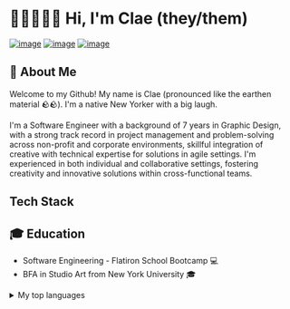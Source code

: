 # 👋🏻🧑🏻‍💻 Hi, I'm Clae (they/them)
[![image](https://img.shields.io/badge/LinkedIn-0077B5?style=for-the-badge&logo=linkedin&logoColor=white)](https://www.linkedin.com/in/clae-lu/) [![image](https://img.shields.io/badge/Gmail-D14836?style=for-the-badge&logo=gmail&logoColor=white)](mailto:claejlu@gmail.com) [![image](https://img.shields.io/badge/Medium-12100E?style=for-the-badge&logo=medium&logoColor=white)](https://medium.com/@kurararu)

## 🚀 About Me
Welcome to my Github! My name is Clae (pronounced like the earthen material 🪨🪨). I'm a native New Yorker with a big laugh.

I'm a Software Engineer with a background of 7 years in Graphic Design, with a strong track record in project management and problem-solving across non-profit and corporate environments, skillful integration of creative with technical expertise for solutions in agile settings. I'm experienced in both individual and collaborative settings, fostering creativity and innovative solutions within cross-functional teams.

## Tech Stack


## 🎓 Education
* Software Engineering - Flatiron School Bootcamp 💻
* BFA in Studio Art from New York University 🎓

<details>
<summary>My top languages</summary>
  
| Rank | Languages |
|-----:|-----------|
|     1| Python    |
|     2| JavaScript|
|     3| SQL       |

</details>

<!--
**clayruh/clayruh** is a ✨ _special_ ✨ repository because its `README.md` (this file) appears on your GitHub profile.

Here are some ideas to get you started:

- 🔭 I’m currently working on ...
- 🌱 I’m currently learning ...
- 👯 I’m looking to collaborate on ...
- 🤔 I’m looking for help with ...
- 💬 Ask me about ...
- 📫 How to reach me: ...
- 😄 Pronouns: ...
- ⚡ Fun fact: ...
-->
